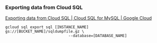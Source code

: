 ### Exporting data from Cloud SQL


[Exporting data from Cloud SQL | Cloud SQL for MySQL | Google Cloud](https://cloud.google.com/sql/docs/mysql/import-export/exporting)




```shell
gcloud sql export sql [INSTANCE_NAME] gs://[BUCKET_NAME]/sqldumpfile.gz \
                            --database=[DATABASE_NAME]
```
